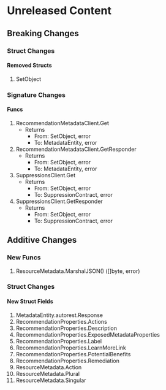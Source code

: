 # Unreleased Content

## Breaking Changes

### Struct Changes

#### Removed Structs

1. SetObject

### Signature Changes

#### Funcs

1. RecommendationMetadataClient.Get
	- Returns
		- From: SetObject, error
		- To: MetadataEntity, error
1. RecommendationMetadataClient.GetResponder
	- Returns
		- From: SetObject, error
		- To: MetadataEntity, error
1. SuppressionsClient.Get
	- Returns
		- From: SetObject, error
		- To: SuppressionContract, error
1. SuppressionsClient.GetResponder
	- Returns
		- From: SetObject, error
		- To: SuppressionContract, error

## Additive Changes

### New Funcs

1. ResourceMetadata.MarshalJSON() ([]byte, error)

### Struct Changes

#### New Struct Fields

1. MetadataEntity.autorest.Response
1. RecommendationProperties.Actions
1. RecommendationProperties.Description
1. RecommendationProperties.ExposedMetadataProperties
1. RecommendationProperties.Label
1. RecommendationProperties.LearnMoreLink
1. RecommendationProperties.PotentialBenefits
1. RecommendationProperties.Remediation
1. ResourceMetadata.Action
1. ResourceMetadata.Plural
1. ResourceMetadata.Singular
